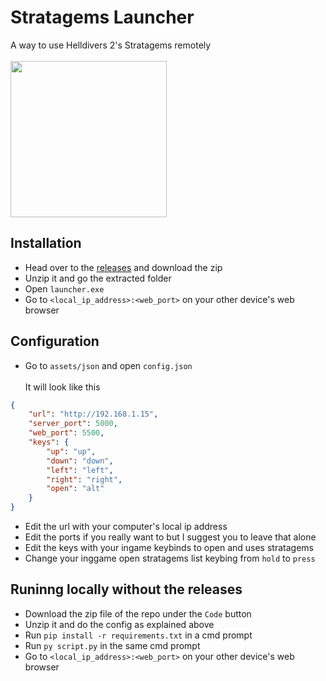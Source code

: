 # Stratagems Launcher
A way to use Helldivers 2's Stratagems remotely<br><br>
<img src="https://i.imgur.com/tpuMrtY.png" width="250">

## Installation

- Head over to the <a href="/releases">releases</a> and download the zip
- Unzip it and go the extracted folder
- Open `launcher.exe`
- Go to `<local_ip_address>:<web_port>` on your other device's web browser

## Configuration
- Go to `assets/json` and open `config.json`<br><br>
It will look like this
```json
{
    "url": "http://192.168.1.15",
    "server_port": 5000,
    "web_port": 5500,
    "keys": {
        "up": "up",
        "down": "down",
        "left": "left",
        "right": "right",
        "open": "alt"
    }
}
```
- Edit the url with your computer's local ip address
- Edit the ports if you really want to but I suggest you to leave that alone
- Edit the keys with your ingame keybinds to open and uses stratagems
- Change your inggame open stratagems list keybing from `hold` to `press`

## Runinng locally without the releases

- Download the zip file of the repo under the `Code` button
- Unzip it and do the config as explained above
- Run `pip install -r requirements.txt` in a cmd prompt
- Run `py script.py` in the same cmd prompt
- Go to `<local_ip_address>:<web_port>` on your other device's web browser
